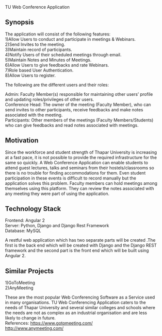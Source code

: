 TU Web Conference Application

## Synopsis ##

The application will consist of the following features:  
1)Allow Users to conduct and participate in meetings & Webinars.  
2)Send Invites to the meeting.  
3)Maintain record of participants.  
4)Notify Users of their scheduled meetings through email.  
5)Maintain Notes and Minutes of Meetings.  
6)Allow Users to give feedbacks and rate Webinars.  
7)Role based User Authentication.  
8)Allow Users to register.  

The following are the different users and their roles:  

Admin: Faculty Member(s) responsible for maintaining other users’ profile and updating roles/privileges of other users.  
Conference Head: The owner of the meeting (Faculty Member), who can send invites to other participants, receive feedbacks and make notes associated with the meeting.  
Participants: Other members of the meetings (Faculty Members/Students) who can give feedbacks and read notes associated with meetings.  


## Motivation ##

Since the workforce and student strength of Thapar University is increasing at a fast pace, it is not possible to provide the required infrastructure for the same so quickly. A Web Conference Application can enable students to attend guest lectures, talks and seminars from their hostels/classrooms so there is no trouble for finding accommodations for them. Even student participation in these events is difficult to record manually but the application solves this problem. Faculty members can hold meetings among themselves using this platform. They can review the notes associated with any meeting they were part of using the application.


## Technology Stack ## 

Frontend:  Angular 2  
Server: Python, Django and Django Rest Framework  
Database: MySQL  

 A restful web application which has two separate parts will be created .The first is the back end which will be created with Django and the Django REST framework and the second part is the front end which will be built using Angular 2.

 
## Similar Projects ##

1)GoToMeeting  
2)AnyMeeting  

These are the most popular Web Conferencing Software as a Service used in many organisations. TU Web Conferencing Application caters to the needs of Thapar University and several similar colleges and schools where the needs are not as complex as an industrial organisation and are less likely to change in future.  
References: https://www.gotomeeting.com/  
                    http://www.anymeeting.com/

